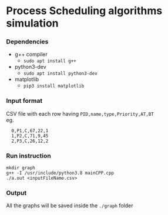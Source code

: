 
# Process Scheduling algorithms simulation

### Dependencies
* g++ compiler
	* `sudo apt install g++`
* python3-dev
	* `sudo apt install python3-dev`
* matplotlib
	* `pip3 install matplotlib`

### Input format
CSV file with each row having `PID,name,type,Priority,AT,BT`
<br>eg.
```
  0,P1,C,67,22,1
  1,P2,C,71,9,45
  2,P3,C,26,12,2
```

### Run instruction 
```
mkdir graph
g++ -I /usr/include/python3.8 mainCPP.cpp
./a.out <inputFileName.csv>
```
### Output
All the graphs will be saved inside the `./graph` folder 


